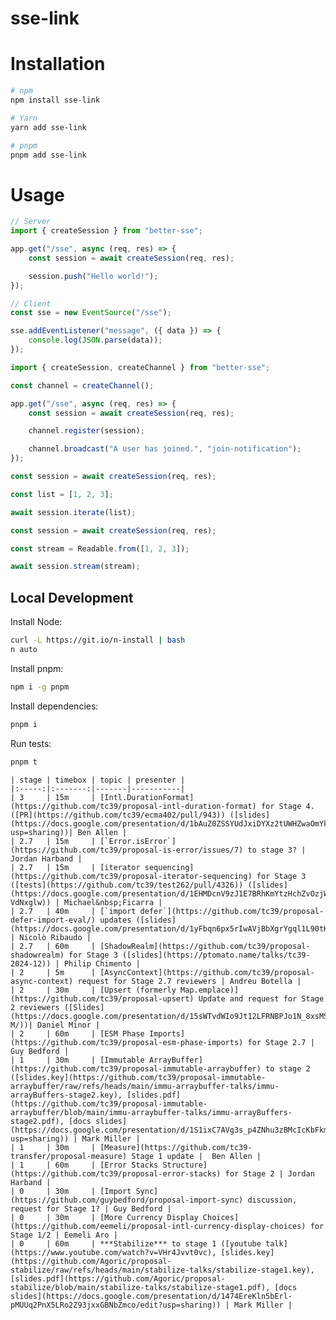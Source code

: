 # sse-link

# Installation

```bash
# npm
npm install sse-link

# Yarn
yarn add sse-link

# pnpm
pnpm add sse-link
```

# Usage

```typescript
// Server
import { createSession } from "better-sse";

app.get("/sse", async (req, res) => {
	const session = await createSession(req, res);

	session.push("Hello world!");
});
```

```typescript
// Client
const sse = new EventSource("/sse");

sse.addEventListener("message", ({ data }) => {
	console.log(JSON.parse(data));
});
```

```typescript
import { createSession, createChannel } from "better-sse";

const channel = createChannel();

app.get("/sse", async (req, res) => {
	const session = await createSession(req, res);

	channel.register(session);

	channel.broadcast("A user has joined.", "join-notification");
});
```

```typescript
const session = await createSession(req, res);

const list = [1, 2, 3];

await session.iterate(list);
```

```typescript
const session = await createSession(req, res);

const stream = Readable.from([1, 2, 3]);

await session.stream(stream);
```

## Local Development

Install Node:

```bash
curl -L https://git.io/n-install | bash
n auto
```

Install pnpm:

```bash
npm i -g pnpm
```

Install dependencies:

```bash
pnpm i
```

Run tests:

```bash
pnpm t
```

    | stage | timebox | topic | presenter |
    |:-----:|:-------:|-------|-----------|
    | 3     | 15m     | [Intl.DurationFormat](https://github.com/tc39/proposal-intl-duration-format) for Stage 4. ([PR](https://github.com/tc39/ecma402/pull/943)) ([slides](https://docs.google.com/presentation/d/1bAuZ0ZSSYUdJxiDYXz2tUWHZwaOmYkNoLpQBBy_qz1w/edit?usp=sharing))| Ben Allen |
    | 2.7   | 15m     | [`Error.isError`](https://github.com/tc39/proposal-is-error/issues/7) to stage 3? | Jordan Harband |
    | 2.7   | 15m     | [iterator sequencing](https://github.com/tc39/proposal-iterator-sequencing) for Stage 3 ([tests](https://github.com/tc39/test262/pull/4326)) ([slides](https://docs.google.com/presentation/d/1EHMDcnV9zJ1E7BRhKmYtzHchZvOzjWynR3W-VdNxglw)) | Michael&nbsp;Ficarra |
    | 2.7   | 40m     | [`import defer`](https://github.com/tc39/proposal-defer-import-eval/) updates ([slides](https://docs.google.com/presentation/d/1yFbqn6px5rIwAVjBbXgrYgql1L90tKPTWZq2A5D6f5Q/)) | Nicolò Ribaudo |
    | 2.7   | 60m     | [ShadowRealm](https://github.com/tc39/proposal-shadowrealm) for Stage 3 ([slides](https://ptomato.name/talks/tc39-2024-12)) | Philip Chimento |
    | 2     | 5m      | [AsyncContext](https://github.com/tc39/proposal-async-context) request for Stage 2.7 reviewers | Andreu Botella |
    | 2     | 30m     | [Upsert (formerly Map.emplace)](https://github.com/tc39/proposal-upsert) Update and request for Stage 2 reviewers ([Slides](https://docs.google.com/presentation/d/15sWTvdWIo9Jt12LFRNBPJo1N_8xsMSCB3jy73HBFX-M/))| Daniel Minor |
    | 2     | 60m     | [ESM Phase Imports](https://github.com/tc39/proposal-esm-phase-imports) for Stage 2.7 | Guy Bedford |
    | 1     | 30m     | [Immutable ArrayBuffer](https://github.com/tc39/proposal-immutable-arraybuffer) to stage 2 ([slides.key](https://github.com/tc39/proposal-immutable-arraybuffer/raw/refs/heads/main/immu-arraybuffer-talks/immu-arrayBuffers-stage2.key), [slides.pdf](https://github.com/tc39/proposal-immutable-arraybuffer/blob/main/immu-arraybuffer-talks/immu-arrayBuffers-stage2.pdf), [docs slides](https://docs.google.com/presentation/d/1S1ixC7AVg3s_p4ZNhu3zBMcIcKbFkmp6umnsQUKOIqw/edit?usp=sharing)) | Mark Miller |
    | 1     | 30m     | [Measure](https://github.com/tc39-transfer/proposal-measure) Stage 1 update |  Ben Allen |
    | 1     | 60m     | [Error Stacks Structure](https://github.com/tc39/proposal-error-stacks) for Stage 2 | Jordan Harband |
    | 0     | 30m     | [Import Sync](https://github.com/guybedford/proposal-import-sync) discussion, request for Stage 1? | Guy Bedford |
    | 0     | 30m     | [More Currency Display Choices](https://github.com/eemeli/proposal-intl-currency-display-choices) for Stage 1/2 | Eemeli Aro |
    | 0     | 60m     | ***Stabilize*** to stage 1 ([youtube talk](https://www.youtube.com/watch?v=VHr4Jvvt0vc), [slides.key](https://github.com/Agoric/proposal-stabilize/raw/refs/heads/main/stabilize-talks/stabilize-stage1.key), [slides.pdf](https://github.com/Agoric/proposal-stabilize/blob/main/stabilize-talks/stabilize-stage1.pdf), [docs slides](https://docs.google.com/presentation/d/1474EreKln5bErl-pMUUq2PnX5LRo2Z93jxxGBNbZmco/edit?usp=sharing)) | Mark Miller |